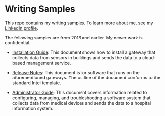 # Writing Samples

This repo contains my writing samples. To learn more about me, see [my LinkedIn profile](https://www.linkedin.com/in/amyreyes/).

The following samples are from 2016 and earlier. My newer work is confidential. 

- [Installation Guide](pdf/writing-sample-334815-002-intel-bmp-installation-guide.pdf): This document shows how to install a gateway that collects data from sensors in buildings and sends the data to a cloud-based management service.

- [Release Notes](pdf/writing-sample-335025-003-intel-bmp-v1-0-release-notes.pdf): This document is for software that runs on the aforementioned gateways. The outline of the document conforms to the standard Intel template.

- [Administrator Guide](pdf/writing-sample-80015957c-connex-vm-administrator-guide.pdf): This document covers information related to configuring, managing, and troubleshooting a software system that collects data from medical devices and sends the data to a hospital information system.      

